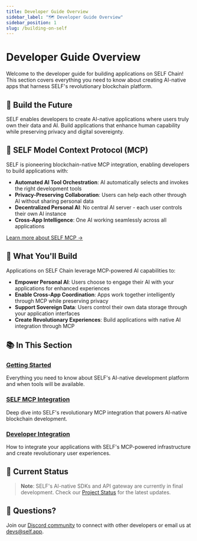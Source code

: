 ```yaml
---
title: Developer Guide Overview
sidebar_label: "🗺️ Developer Guide Overview"
sidebar_position: 1
slug: /building-on-self
---
```


# Developer Guide Overview

Welcome to the developer guide for building applications on SELF Chain! This section covers everything you need to know about creating AI-native apps that harness SELF's revolutionary blockchain platform.

## 🌟 Build the Future

SELF enables developers to create AI-native applications where users truly own their data and AI. Build applications that enhance human capability while preserving privacy and digital sovereignty.

## 🚀 SELF Model Context Protocol (MCP)

SELF is pioneering blockchain-native MCP integration, enabling developers to build applications with:
- **Automated AI Tool Orchestration**: AI automatically selects and invokes the right development tools
- **Privacy-Preserving Collaboration**: Users can help each other through AI without sharing personal data
- **Decentralized Personal AI**: No central AI server - each user controls their own AI instance
- **Cross-App Intelligence**: One AI working seamlessly across all applications

[Learn more about SELF MCP →](mcp-integration.md)

## 🎯 What You'll Build

Applications on SELF Chain leverage MCP-powered AI capabilities to:
- **Empower Personal AI**: Users choose to engage their AI with your applications for enhanced experiences
- **Enable Cross-App Coordination**: Apps work together intelligently through MCP while preserving privacy
- **Support Sovereign Data**: Users control their own data storage through your application interfaces  
- **Create Revolutionary Experiences**: Build applications with native AI integration through MCP

## 📚 In This Section

### [Getting Started](getting-started.md)
Everything you need to know about SELF's AI-native development platform and when tools will be available.

### [SELF MCP Integration](mcp-integration.md)
Deep dive into SELF's revolutionary MCP integration that powers AI-native blockchain development.

### [Developer Integration](developer-integration.md)
How to integrate your applications with SELF's MCP-powered infrastructure and create revolutionary user experiences.

## 🚧 Current Status

> **Note**: SELF's AI-native SDKs and API gateway are currently in final development. Check our [Project Status](/project-status) for the latest updates.

## 🤝 Questions?

Join our [Discord community](https://discord.gg/WdMdVpA4C8) to connect with other developers or email us at [devs@self.app](mailto:devs@self.app).